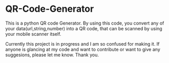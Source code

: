 # QR-Code-Generator
This is a python QR code Generator. By using this code, you convert any of your data(url,string,number) into a QR code, that can be scanned by using your mobile scanner itself.

Currently this project is in progress and I am so confused for making it. If anyone is glancing at my code and want to contribute or want to give any suggesions, please let me know. Thank you.
